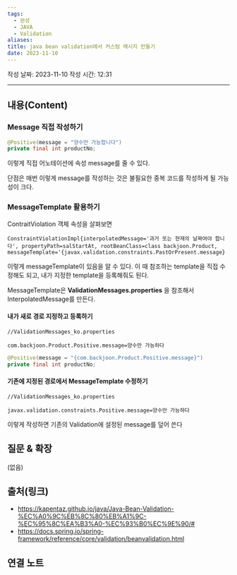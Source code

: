 ```yaml
---
tags:
  - 완성
  - JAVA
  - Validation
aliases: 
title: java bean validation에서 커스텀 메시지 만들기
date: 2023-11-10
---
```

작성 날짜: 2023-11-10
작성 시간: 12:31


----
## 내용(Content)

### Message 직접 작성하기

```java
@Positive(message = "양수만 가능합니다")  
private final int productNo;
```


이렇게 직접 어노테이션에 속성 message를 줄 수 있다.

단점은 매번 이렇게 message를 작성하는 것은 불필요한 중복 코드를 작성하게 될 가능성이 크다.

### MessageTemplate 활용하기

ContraitViolation 객체 속성을 살펴보면

```text
ConstraintViolationImpl{interpolatedMessage='과거 또는 현재의 날짜여야 합니다', propertyPath=salStartAt, rootBeanClass=class backjoon.Product, messageTemplate='{javax.validation.constraints.PastOrPresent.message}
```


이렇게 messageTemplate이 있음을 알 수 있다. 이 때 참조하는 template을 직접 수정해도 되고, 내가 지정한 template을 등록해줘도 된다.

MessageTemplate은 **ValidationMessages.properties** 을 참조해서 InterpolatedMessage를 만든다.

#### 내가 새로 경로 지정하고 등록하기

```properties
//ValidationMessages_ko.properties

com.backjoon.Product.Positive.message=양수만 가능하다
```


```java
@Positive(message = "{com.backjoon.Product.Positive.message}")  
private final int productNo;
```


#### 기존에 지정된 경로에서 MessageTemplate 수정하기

```properties
//ValidationMessages_ko.properties

javax.validation.constraints.Positive.message=양수만 가능하다
```

이렇게 작성하면 기존의 Validation에 설정된 message를 덮어 쓴다
## 질문 & 확장

(없음)

## 출처(링크)
- https://kapentaz.github.io/java/Java-Bean-Validation-%EC%A0%9C%EB%8C%80%EB%A1%9C-%EC%95%8C%EA%B3%A0-%EC%93%B0%EC%9E%90/#
- https://docs.spring.io/spring-framework/reference/core/validation/beanvalidation.html

## 연결 노트










